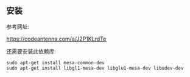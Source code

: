 ## 安装

参考网址:

https://codeantenna.com/a/J2P1KLrdTe

还需要安装此依赖库:
```
sudo apt-get install mesa-common-dev
sudo apt-get install libgl1-mesa-dev libglu1-mesa-dev libudev-dev
```
